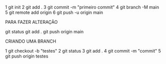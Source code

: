 1 git init
2 git add .
3 git commit -m "primeiro commit"
4 git branch -M main
5 git remote add origin <link>
6 git push -u origin main

PARA FAZER ALTERAÇÃO

git status
git add .
git push origin main

CRIANDO UMA BRANCH

1 git checkout -b "testes"
2 git status
3 git add .
4 git commit -m "commit"
5 git push origin testes

